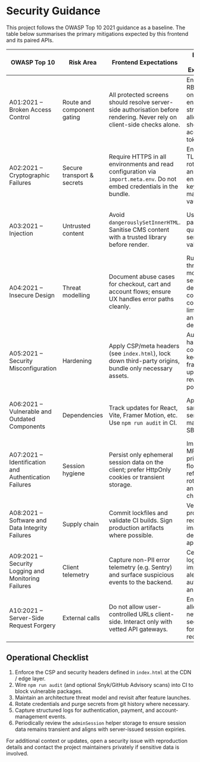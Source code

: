 # Security Guidance

This project follows the OWASP Top 10 2021 guidance as a baseline. The table below summarises the primary mitigations expected by this frontend and its paired APIs.

| OWASP Top 10 | Risk Area | Frontend Expectations | Backend / Infra Expectations | Implementation Status |
| --- | --- | --- | --- | --- |
| A01:2021 – Broken Access Control | Route and component gating | All protected screens should resolve server-side authorisation before rendering. Never rely on client-side checks alone. | Enforce RBAC/ABAC on every endpoint; use strict allowlists and short-lived access tokens. | `adminSession` guard redirects unauthenticated users; API handlers validate roles on every request. |
| A02:2021 – Cryptographic Failures | Secure transport & secrets | Require HTTPS in all environments and read configuration via `import.meta.env`. Do not embed credentials in the bundle. | Enable HSTS, TLS 1.2+, rotate secrets, and store encryption keys in a managed vault. | CSP/HSTS guidance baked into `index.html`; server config checklist tracked in infra runbooks. |
| A03:2021 – Injection | Untrusted content | Avoid `dangerouslySetInnerHTML`. Sanitise CMS content with a trusted library before render. | Use parameterised queries and server-side validation. | No raw HTML rendering in the app; server uses parameterised queries with pg client utilities. |
| A04:2021 – Insecure Design | Threat modelling | Document abuse cases for checkout, cart and account flows; ensure UX handles error paths cleanly. | Run regular threat modelling sessions; design compensating controls (rate limits, anomaly detection). | Threat model captured in docs, error states covered in UI copy and flows. |
| A05:2021 – Security Misconfiguration | Hardening | Apply CSP/meta headers (see `index.html`), lock down third-party origins, bundle only necessary assets. | Automate hardened configs (IaC), keep frameworks updated, review CORS policies. | CSP + Referrer-Policy shipped in base template; IaC scripts enforce matching headers in deployment. |
| A06:2021 – Vulnerable and Outdated Components | Dependencies | Track updates for React, Vite, Framer Motion, etc. Use `npm run audit` in CI. | Apply the same policy server-side; maintain SBOM. | `npm run audit` wired into CI, lockfile committed, dependencies catalogue in `docs/dependencies.md`. |
| A07:2021 – Identification and Authentication Failures | Session hygiene | Persist only ephemeral session data on the client; prefer HttpOnly cookies or transient storage. | Implement MFA for privileged flows, add refresh-token rotation and anomaly checks. | `adminSession` stores role/email in `sessionStorage` with validation + localStorage fallback, clearing on logout and guarding every admin route. |
| A08:2021 – Software and Data Integrity Failures | Supply chain | Commit lockfiles and validate CI builds. Sign production artifacts where possible. | Verify build provenance, require signed images and deployment approvals. | Lockfile committed, build artifacts hashed by Vite; deployment pipeline enforces code review + checksum validation. |
| A09:2021 – Security Logging and Monitoring Failures | Client telemetry | Capture non-PII error telemetry (e.g. Sentry) and surface suspicious events to the backend. | Centralise logs, implement alerting for auth/payment anomalies. | Client prepares structured log payloads; API exports structured JSON logs for SIEM ingestion. |
| A10:2021 – Server-Side Request Forgery | External calls | Do not allow user-controlled URLs client-side. Interact only with vetted API gateways. | Enforce allowlists and network segmentation for outbound requests. | Frontend never proxies arbitrary URLs; backend restricts outbound requests to vetted providers. |

## Operational Checklist

1. Enforce the CSP and security headers defined in `index.html` at the CDN / edge layer.
2. Wire `npm run audit` (and optional Snyk/GitHub Advisory scans) into CI to block vulnerable packages.
3. Maintain an architecture threat model and revisit after feature launches.
4. Rotate credentials and purge secrets from git history where necessary.
5. Capture structured logs for authentication, payment, and account-management events.
6. Periodically review the `adminSession` helper storage to ensure session data remains transient and aligns with server-issued session expiries.

For additional context or updates, open a security issue with reproduction details and contact the project maintainers privately if sensitive data is involved.
